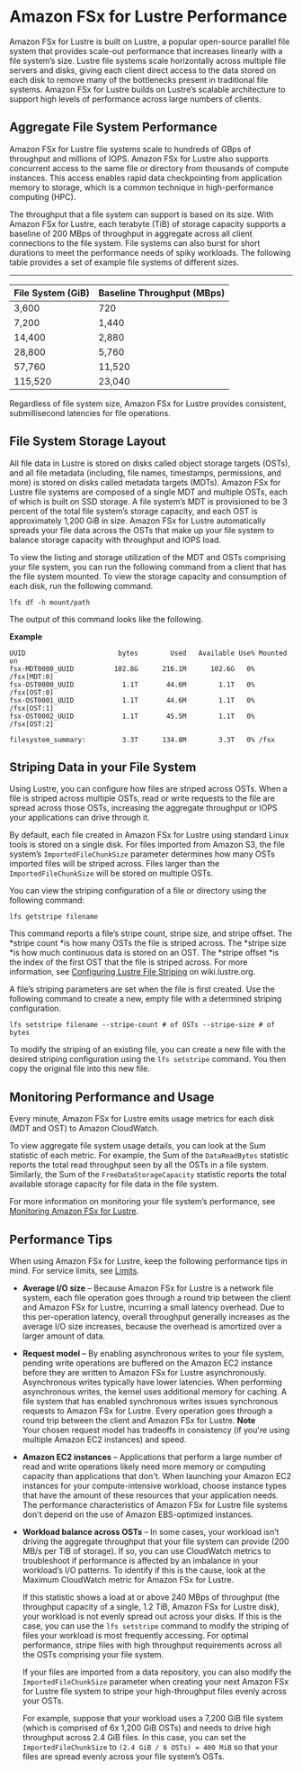 # Amazon FSx for Lustre Performance<a name="performance"></a>

Amazon FSx for Lustre is built on Lustre, a popular open\-source parallel file system that provides scale\-out performance that increases linearly with a file system’s size\. Lustre file systems scale horizontally across multiple file servers and disks, giving each client direct access to the data stored on each disk to remove many of the bottlenecks present in traditional file systems\. Amazon FSx for Lustre builds on Lustre’s scalable architecture to support high levels of performance across large numbers of clients\.

## Aggregate File System Performance<a name="fsx-aggregate-perf"></a>

Amazon FSx for Lustre file systems scale to hundreds of GBps of throughput and millions of IOPS\. Amazon FSx for Lustre also supports concurrent access to the same file or directory from thousands of compute instances\. This access enables rapid data checkpointing from application memory to storage, which is a common technique in high\-performance computing \(HPC\)\.

The throughput that a file system can support is based on its size\. With Amazon FSx for Lustre, each terabyte \(TiB\) of storage capacity supports a baseline of 200 MBps of throughput in aggregate across all client connections to the file system\. File systems can also burst for short durations to meet the performance needs of spiky workloads\. The following table provides a set of example file systems of different sizes\.


****  

| File System \(GiB\) | Baseline Throughput \(MBps\) | 
| --- | --- | 
| 3,600 | 720 | 
| 7,200 | 1,440 | 
| 14,400 | 2,880 | 
| 28,800 | 5,760 | 
| 57,760 | 11,520 | 
| 115,520 | 23,040 | 

Regardless of file system size, Amazon FSx for Lustre provides consistent, submillisecond latencies for file operations\.

## File System Storage Layout<a name="storage-layout"></a>

All file data in Lustre is stored on disks called object storage targets \(OSTs\), and all file metadata \(including, file names, timestamps, permissions, and more\) is stored on disks called metadata targets \(MDTs\)\. Amazon FSx for Lustre file systems are composed of a single MDT and multiple OSTs, each of which is built on SSD storage\. A file system’s MDT is provisioned to be 3 percent of the total file system’s storage capacity, and each OST is approximately 1,200 GiB in size\. Amazon FSx for Lustre automatically spreads your file data across the OSTs that make up your file system to balance storage capacity with throughput and IOPS load\.

To view the listing and storage utilization of the MDT and OSTs comprising your file system, you can run the following command from a client that has the file system mounted\. To view the storage capacity and consumption of each disk, run the following command\.

```
lfs df -h mount/path
```

The output of this command looks like the following\.

**Example**  

```
UUID                       bytes        Used   Available Use% Mounted on
fsx-MDT0000_UUID          102.8G      216.1M      102.6G   0% /fsx[MDT:0]
fsx-OST0000_UUID            1.1T       44.6M        1.1T   0% /fsx[OST:0]
fsx-OST0001_UUID            1.1T       44.6M        1.1T   0% /fsx[OST:1]
fsx-OST0002_UUID            1.1T       45.5M        1.1T   0% /fsx[OST:2]

filesystem_summary:         3.3T      134.8M        3.3T   0% /fsx
```

## Striping Data in your File System<a name="striping-data"></a>

Using Lustre, you can configure how files are striped across OSTs\. When a file is striped across multiple OSTs, read or write requests to the file are spread across those OSTs, increasing the aggregate throughput or IOPS your applications can drive through it\. 

By default, each file created in Amazon FSx for Lustre using standard Linux tools is stored on a single disk\. For files imported from Amazon S3, the file system’s `ImportedFileChunkSize` parameter determines how many OSTs imported files will be striped across\. Files larger than the `ImportedFileChunkSize` will be stored on multiple OSTs\.

You can view the striping configuration of a file or directory using the following command:

```
lfs getstripe filename
```

This command reports a file’s stripe count, stripe size, and stripe offset\. The *stripe count *is how many OSTs the file is striped across\. The *stripe size *is how much continuous data is stored on an OST\. The *stripe offset *is the index of the first OST that the file is striped across\. For more information, see [Configuring Lustre File Striping](http://wiki.lustre.org/Configuring_Lustre_File_Striping) on wiki\.lustre\.org\.

A file’s striping parameters are set when the file is first created\. Use the following command to create a new, empty file with a determined striping configuration\.

```
lfs setstripe filename --stripe-count # of OSTs --stripe-size # of bytes
```

To modify the striping of an existing file, you can create a new file with the desired striping configuration using the `lfs setstripe` command\. You then copy the original file into this new file\.

## Monitoring Performance and Usage<a name="performance-monitoring"></a>

Every minute, Amazon FSx for Lustre emits usage metrics for each disk \(MDT and OST\) to Amazon CloudWatch\.

To view aggregate file system usage details, you can look at the Sum statistic of each metric\. For example, the Sum of the `DataReadBytes` statistic reports the total read throughput seen by all the OSTs in a file system\. Similarly, the Sum of the `FreeDataStorageCapacity` statistic reports the total available storage capacity for file data in the file system\.

For more information on monitoring your file system’s performance, see [Monitoring Amazon FSx for Lustre](monitoring_overview.md)\.

## Performance Tips<a name="performance-tips"></a>

When using Amazon FSx for Lustre, keep the following performance tips in mind\. For service limits, see [Limits](limits.md)\.
+ **Average I/O size** – Because Amazon FSx for Lustre is a network file system, each file operation goes through a round trip between the client and Amazon FSx for Lustre, incurring a small latency overhead\. Due to this per\-operation latency, overall throughput generally increases as the average I/O size increases, because the overhead is amortized over a larger amount of data\.
+ **Request model** – By enabling asynchronous writes to your file system, pending write operations are buffered on the Amazon EC2 instance before they are written to Amazon FSx for Lustre asynchronously\. Asynchronous writes typically have lower latencies\. When performing asynchronous writes, the kernel uses additional memory for caching\. A file system that has enabled synchronous writes issues synchronous requests to Amazon FSx for Lustre\. Every operation goes through a round trip between the client and Amazon FSx for Lustre\.
**Note**  
Your chosen request model has tradeoffs in consistency \(if you're using multiple Amazon EC2 instances\) and speed\.
+ **Amazon EC2 instances** – Applications that perform a large number of read and write operations likely need more memory or computing capacity than applications that don't\. When launching your Amazon EC2 instances for your compute\-intensive workload, choose instance types that have the amount of these resources that your application needs\. The performance characteristics of Amazon FSx for Lustre file systems don't depend on the use of Amazon EBS\-optimized instances\.
+ **Workload balance across OSTs** – In some cases, your workload isn’t driving the aggregate throughput that your file system can provide \(200 MB/s per TiB of storage\)\. If so, you can use CloudWatch metrics to troubleshoot if performance is affected by an imbalance in your workload’s I/O patterns\. To identify if this is the cause, look at the Maximum CloudWatch metric for Amazon FSx for Lustre\.

  If this statistic shows a load at or above 240 MBps of throughput \(the throughput capacity of a single, 1\.2 TiB, Amazon FSx for Lustre disk\), your workload is not evenly spread out across your disks\. If this is the case, you can use the `lfs setstripe` command to modify the striping of files your workload is most frequently accessing\. For optimal performance, stripe files with high throughput requirements across all the OSTs comprising your file system\.

  If your files are imported from a data repository, you can also modify the `ImportedFileChunkSize` parameter when creating your next Amazon FSx for Lustre file system to stripe your high\-throughput files evenly across your OSTs\.

  For example, suppose that your workload uses a 7,200 GiB file system \(which is comprised of 6x 1,200 GiB OSTs\) and needs to drive high throughput across 2\.4 GiB files\. In this case, you can set the `ImportedFileChunkSize` to `(2.4 GiB / 6 OSTs) = 400 MiB` so that your files are spread evenly across your file system’s OSTs\.
